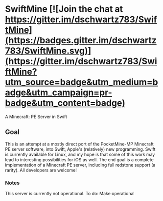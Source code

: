 SwiftMine [![Join the chat at https://gitter.im/dschwartz783/SwiftMine](https://badges.gitter.im/dschwartz783/SwiftMine.svg)](https://gitter.im/dschwartz783/SwiftMine?utm_source=badge&utm_medium=badge&utm_campaign=pr-badge&utm_content=badge)
=========
A Minecraft: PE Server in Swift

## Goal

This is an attempt at a mostly direct port of the PocketMine-MP Minecraft PE server software, into Swift, Apple's (relatively) new programming. Swift is currently available for Linux, and my hope is that some of this work may lead to interesting possibilities for iOS as well. The end goal is a complete implementation of a Minecraft PE server, including full redstone support (a rarity). All developers are welcome!

### Notes
This server is currently not operational. To do: Make operational
